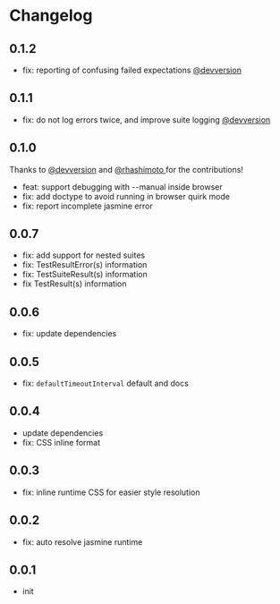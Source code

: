 # Changelog

## 0.1.2
- fix: reporting of confusing failed expectations [@devversion](https://github.com/devversion)

## 0.1.1
- fix: do not log errors twice, and improve suite logging [@devversion](https://github.com/devversion)

## 0.1.0

Thanks to [@devversion](https://github.com/devversion) and [@rhashimoto
](https://github.com/rhashimoto) for the contributions!
- feat: support debugging with --manual inside browser
- fix: add doctype to avoid running in browser quirk mode
- fix: report incomplete jasmine error

## 0.0.7
- fix: add support for nested suites
- fix: TestResultError(s) information
- fix: TestSuiteResult(s) information
- fix TestResult(s) information

## 0.0.6
- fix: update dependencies 

## 0.0.5
- fix: `defaultTimeoutInterval` default and docs

## 0.0.4
- update dependencies
- fix: CSS inline format

## 0.0.3
- fix: inline runtime CSS for easier style resolution

## 0.0.2
- fix: auto resolve jasmine runtime

## 0.0.1
- init